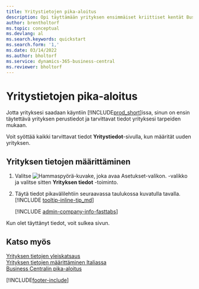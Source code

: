 ```yaml
---
title: Yritystietojen pika-aloitus
description: Opi täyttämään yrityksen ensimmäiset kriittiset kentät Business Centralissa lukemalla tämä pika-aloitusartikkeli.
author: brentholtorf
ms.topic: conceptual
ms.devlang: al
ms.search.keywords: quickstart
ms.search.form: '1,'
ms.date: 03/14/2022
ms.author: bholtorf
ms.service: dynamics-365-business-central
ms.reviewer: bholtorf
---
```


# <a name="company-information-quick-start"></a>Yritystietojen pika-aloitus

Jotta yrityksesi saadaan käyntiin [!INCLUDE[prod_short](includes/prod_short.md)]issa, sinun on ensin täytettävä yrityksen perustiedot ja tarvittavat tiedot yrityksesi tarpeiden mukaan.  

Voit syöttää kaikki tarvittavat tiedot **Yritystiedot**-sivulla, kun määrität uuden yrityksen.

## <a name="to-set-up-company-information"></a>Yrityksen tietojen määrittäminen

1. Valitse ![Hammaspyörä-kuvake, joka avaa Asetukset-valikon.](media/ui-experience/settings_icon_small.png) -valikko ja valitse sitten **Yrityksen tiedot** -toiminto.
2. Täytä tiedot pikavälilehtiin seuraavassa taulukossa kuvatulla tavalla. [!INCLUDE [tooltip-inline-tip_md](includes/tooltip-inline-tip_md.md)]

    [!INCLUDE [admin-company-info-fasttabs](includes/admin-company-info-fasttabs.md)]

Kun olet täyttänyt tiedot, voit sulkea sivun.  

## <a name="see-also"></a>Katso myös

[Yrityksen tietojen yleiskatsaus](admin-company-information.md)  
[Yrityksen tietojen määrittäminen Italiassa](LocalFunctionality/Italy/how-to-set-up-company-information.md)  
[Business Centralin pika-aloitus](quick-start-business-central.md)  


[!INCLUDE[footer-include](includes/footer-banner.md)]
